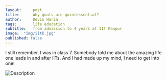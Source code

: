 ```yaml
---
layout:     post
title:      Why goals are quintessential?
author:     Devin Haria
tags: 		life education
subtitle:  	from admission to 4 years at IIT Kanpur
image:  "img/iitk.jpg"  
published: false
---
```

<!-- Start Writing Below in Markdown -->

I still remember. I was in class 7. Somebody told me about the amazing life one leads in and after IITs. And I had made up my mind, I need to get into one!

![Description](http://devinharia.github.io/blog/img/iitk.jpg)
